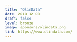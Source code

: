 ```yaml
---
title: "OlinData"
date: 2018-12-03
draft: false
level: bronze
image: sponsors/olindata.png
link: https://www.olindata.com/
---
```



